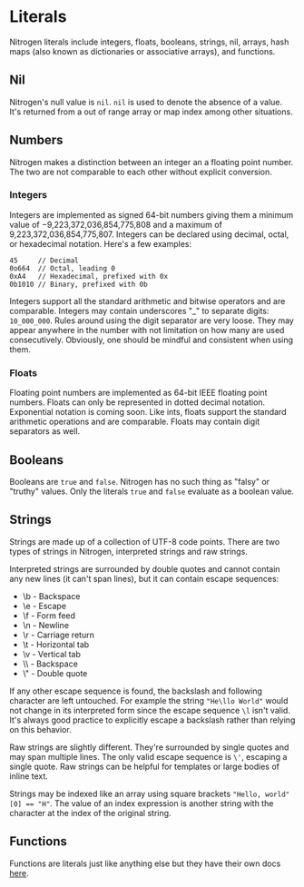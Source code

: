 # Literals

Nitrogen literals include integers, floats, booleans, strings, nil, arrays, hash
maps (also known as dictionaries or associative arrays), and functions.

## Nil

Nitrogen's null value is `nil`. `nil` is used to denote the absence of a value.
It's returned from a out of range array or map index among other situations.

## Numbers

Nitrogen makes a distinction between an integer an a floating point number. The
two are not comparable to each other without explicit conversion.

### Integers

Integers are implemented as signed 64-bit numbers giving them a minimum value of
−9,223,372,036,854,775,808 and a maximum of 9,223,372,036,854,775,807. Integers
can be declared using decimal, octal, or hexadecimal notation. Here's a few
examples:

```
45     // Decimal
0o664  // Octal, leading 0
0xA4   // Hexadecimal, prefixed with 0x
0b1010 // Binary, prefixed with 0b
```

Integers support all the standard arithmetic and bitwise operators and are
comparable. Integers may contain underscores "\_" to separate digits:
`10_000_000`. Rules around using the digit separator are very loose. They may
appear anywhere in the number with not limitation on how many are used
consecutively. Obviously, one should be mindful and consistent when using them.

### Floats

Floating point numbers are implemented as 64-bit IEEE floating point numbers.
Floats can only be represented in dotted decimal notation. Exponential notation
is coming soon. Like ints, floats support the standard arithmetic operations and
are comparable. Floats may contain digit separators as well.

## Booleans

Booleans are `true` and `false`. Nitrogen has no such thing as "falsy" or
"truthy" values. Only the literals `true` and `false` evaluate as a boolean
value.

## Strings

Strings are made up of a collection of UTF-8 code points. There are two types of
strings in Nitrogen, interpreted strings and raw strings.

Interpreted strings are surrounded by double quotes and cannot contain any new
lines (it can't span lines), but it can contain escape sequences:

- \b - Backspace
- \e - Escape
- \f - Form feed
- \n - Newline
- \r - Carriage return
- \t - Horizontal tab
- \v - Vertical tab
- \\\\ - Backspace
- \\" - Double quote

If any other escape sequence is found, the backslash and following character are
left untouched. For example the string `"He\llo World"` would not change in its
interpreted form since the escape sequence `\l` isn't valid. It's always good
practice to explicitly escape a backslash rather than relying on this behavior.

Raw strings are slightly different. They're surrounded by single quotes and may
span multiple lines. The only valid escape sequence is `\'`, escaping a single
quote. Raw strings can be helpful for templates or large bodies of inline text.

Strings may be indexed like an array using square brackets `"Hello, world"[0] ==
"H"`. The value of an index expression is another string with the character at
the index of the original string.

## Functions

Functions are literals just like anything else but they have their own docs
[here](functions.md).
